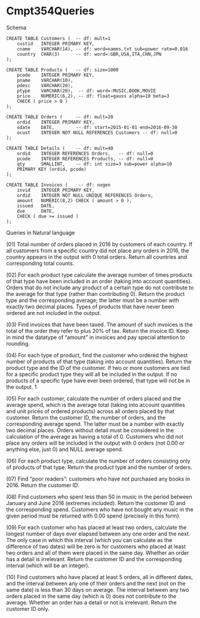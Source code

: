 # Cmpt354Queries

Schema
```
CREATE TABLE Customers (  -- df: mult=1
    custid   INTEGER PRIMARY KEY,
    cname    VARCHAR(14), -- df: word=names.txt sub=power rate=0.016
    country  CHAR(3)      -- df: word=:GBR,USA,ITA,CHN,JPN
);

CREATE TABLE Products (   -- df: size=1000
    pcode    INTEGER PRIMARY KEY,
    pname    VARCHAR(10),
    pdesc    VARCHAR(20),
    ptype    VARCHAR(20),  -- df: word=:MUSIC,BOOK,MOVIE
    price    NUMERIC(6,2), -- df: float=gauss alpha=10 beta=3
    CHECK ( price > 0 )
);

CREATE TABLE Orders (     -- df: mult=20
    ordid    INTEGER PRIMARY KEY,
    odate    DATE,        -- df: start=2015-01-01 end=2016-09-30
    ocust    INTEGER NOT NULL REFERENCES Customers -- df: null=0
);

CREATE TABLE Details (    -- df: mult=40
    ordid    INTEGER REFERENCES Orders,   -- df: null=0
    pcode    INTEGER REFERENCES Products, -- df: null=0
    qty      SMALLINT,    -- df: int size=3 sub=power alpha=10
    PRIMARY KEY (ordid, pcode)
);

CREATE TABLE Invoices (    -- df: nogen
    invid    INTEGER PRIMARY KEY,
    ordid    INTEGER NOT NULL UNIQUE REFERENCES Orders,
    amount   NUMERIC(8,2) CHECK ( amount > 0 ),
    issued   DATE,
    due      DATE,
    CHECK ( due >= issued )
);
```

Queries in Natural language

(01) Total number of orders placed in 2016 by customers of each country. If all customers from a specific country did not place any orders in 2016, the country appears in the output with 0 total orders. Return all countries and corresponding total counts.

 (02) For each product type calculate the average number of times products of that type have been included in an order (taking into account quantities). Orders that do not include any product of a certain type do not contribute to the average for that type (rather than contributing 0). Return the product type and the corresponding average; the latter must be a number with exactly two decimal places. Types of products that have never been ordered are not included in the output.

 (03) Find invoices that have been taxed. The amount of such invoices is the total of the order they refer to plus 20% of tax. Return the invoice ID. Keep in mind the datatype of “amount” in invoices and pay special attention to rounding.

 (04) For each type of product, find the customer who ordered the highest number of products of that type (taking into account quantities). Return the product type and the ID of the customer. If two or more customers are tied for a specific product type they will all be included in the output. If no products of a specific type have ever been ordered, that type will not be in the output. 1 

(05) For each customer, calculate the number of orders placed and the average spend, which is the average total (taking into account quantities and unit prices of ordered products) across all orders placed by that customer. Return the customer ID, the number of orders, and the corresponding average spend. The latter must be a number with exactly two decimal places. Orders without detail must be considered in the calculation of the average as having a total of 0. Customers who did not place any orders will be included in the output with 0 orders (not 0.00 or anything else, just 0) and NULL average spend.

 (06) For each product type, calculate the number of orders consisting only of products of that type. Return the product type and the number of orders.

 (07) Find “poor readers”: customers who have not purchased any books in 2016. Return the customer ID. 

(08) Find customers who spent less than 50 in music in the period between January and June 2016 (extremes included). Return the customer ID and the corresponding spend. Customers who have not bought any music in the given period must be returned with 0.00 spend (precisely in this form). 

(09) For each customer who has placed at least two orders, calculate the longest number of days ever elapsed between any one order and the next. The only case in which this interval (which you can calculate as the difference of two dates) will be zero is for customers who placed at least two orders and all of them were placed in the same day. Whether an order has a detail is irrelevant. Return the customer ID and the corresponding interval (which will be an integer). 

(10) Find customers who have placed at least 5 orders, all in different dates, and the interval between any one of their orders and the next (not on the same date) is less than 30 days on average. The interval between any two orders placed in the same day (which is 0) does not contribute to the average. Whether an order has a detail or not is irrelevant. Return the customer ID only.
